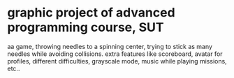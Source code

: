 # graphic project of advanced programming course, SUT
aa game, throwing needles to a spinning center, trying to stick as many needles while avoiding collisions. 
extra features like scoreboard, avatar for profiles, different difficulties, grayscale mode, music while playing missions, etc..
